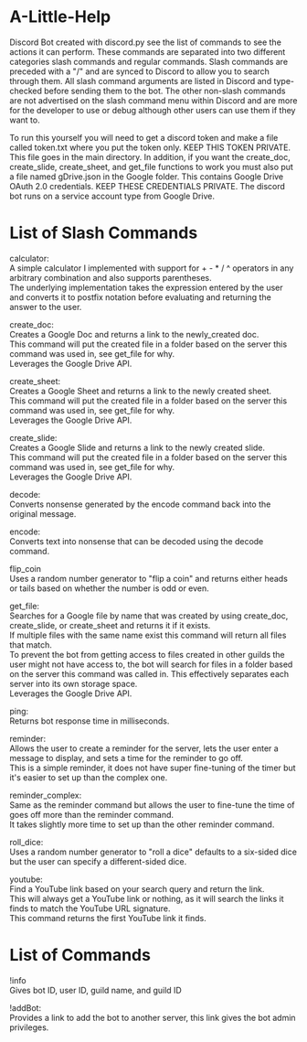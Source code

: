 # A-Little-Help
Discord Bot created with discord.py see the list of commands to see the actions it can perform. These commands are separated into two different categories slash commands and regular commands. Slash commands are preceded with a "/" and are synced to Discord to allow you to search through them. All slash command arguments are listed in Discord and type-checked before sending them to the bot. The other non-slash commands are not advertised on the slash command menu within Discord and are more for the developer to use or debug although other users can use them if they want to.

To run this yourself you will need to get a discord token and make a file called token.txt where you put the token only. KEEP THIS TOKEN PRIVATE. This file goes in the main directory.
In addition, if you want the create_doc, create_slide, create_sheet, and get_file functions to work you must also put a file named gDrive.json in the Google folder. This contains Google Drive OAuth 2.0 credentials. KEEP THESE CREDENTIALS PRIVATE. The discord bot runs on a service account type from Google Drive. 


# List of Slash Commands
calculator:\
A simple calculator I implemented with support for + - * / ^ operators in any arbitrary combination and also supports parentheses.\
The underlying implementation takes the expression entered by the user and converts it to postfix notation before evaluating and returning the answer to the user.

create_doc:\
Creates a Google Doc and returns a link to the newly_created doc.\
This command will put the created file in a folder based on the server this command was used in, see get_file for why.\
Leverages the Google Drive API.

create_sheet:\
Creates a Google Sheet and returns a link to the newly created sheet.\
This command will put the created file in a folder based on the server this command was used in, see get_file for why.\
Leverages the Google Drive API.

create_slide:\
Creates a Google Slide and returns a link to the newly created slide.\
This command will put the created file in a folder based on the server this command was used in, see get_file for why.\
Leverages the Google Drive API.

decode:\
Converts nonsense generated by the  encode command back into the original message.

encode:\
Converts text into nonsense that can be decoded using the decode command.

flip_coin\
Uses a random number generator to "flip a coin" and returns either heads or tails based on whether the number is odd or even.

get_file:\
Searches for a Google file by name that was created by using create_doc, create_slide, or create_sheet and returns it if it exists.\
If multiple files with the same name exist this command will return all files that match.\
To prevent the bot from getting access to files created in other guilds the user might not have access to, the bot will search for files in a folder based on the server this command was called in. This effectively separates each server into its own storage space.\
Leverages the Google Drive API.

ping:\
Returns bot response time in milliseconds.

reminder:\
Allows the user to create a reminder for the server, lets the user enter a message to display, and sets a time for the reminder to go off.\
This is a simple reminder, it does not have super fine-tuning of the timer but it's easier to set up than the complex one.

reminder_complex:\
Same as the reminder command but allows the user to fine-tune the time of goes off more than the reminder command.\
It takes slightly more time to set up than the other reminder command.

roll_dice:\
Uses a random number generator to "roll a dice" defaults to a six-sided dice but the user can specify a different-sided dice.

youtube:\
Find a YouTube link based on your search query and return the link.\
This will always get a YouTube link or nothing, as it will search the links it finds to match the YouTube URL signature.\
This command returns the first YouTube link it finds.


# List of Commands
!info\
Gives bot ID, user ID, guild name, and guild ID

!addBot:\
Provides a link to add the bot to another server, this link gives the bot admin privileges.
